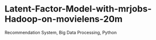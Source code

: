 # Latent-Factor-Model-with-mrjobs-Hadoop-on-movielens-20m
Recommendation System, Big Data Processing, Python
